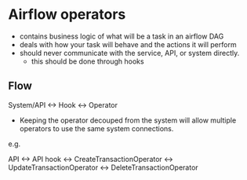 # Airflow operators

- contains business logic of what will be a task in an airflow DAG
- deals with how your task will behave and the actions it will perform
- should never communicate with the service, API, or system directly.
	- this should be done through hooks

## Flow

System/API <-> Hook <-> Operator

- Keeping the operator decouped from the system will allow multiple operators to use the same system connections.

e.g.

API <-> API hook <-> CreateTransactionOperator
							<-> UpdateTransactionOperator
							<-> DeleteTransactionOperator

